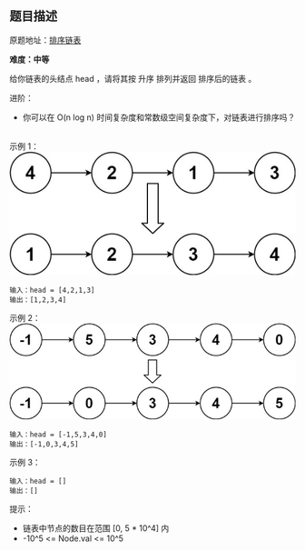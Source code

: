 ## 题目描述

原题地址：[排序链表](https://leetcode-cn.com/problems/sort-list/) 

**难度：中等**

给你链表的头结点 head ，请将其按 升序 排列并返回 排序后的链表 。

进阶：
- 你可以在 O(n log n) 时间复杂度和常数级空间复杂度下，对链表进行排序吗？
 

示例 1：
![](./img/sort_list_1.jpeg)
```
输入：head = [4,2,1,3]
输出：[1,2,3,4]
```
示例 2：
![](./img/sort_list_2.jpeg)
```
输入：head = [-1,5,3,4,0]
输出：[-1,0,3,4,5]
```
示例 3：
```
输入：head = []
输出：[]
```

提示：
- 链表中节点的数目在范围 [0, 5 * 10^4] 内
- -10^5 <= Node.val <= 10^5
